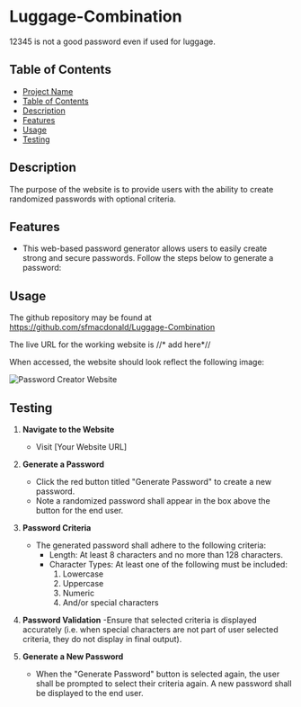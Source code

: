 # Luggage-Combination

12345 is not a good password even if used for luggage.

## Table of Contents

- [Project Name](#project-name)
- [Table of Contents](#table-of-contents)
- [Description](#description)
- [Features](#features)
- [Usage](#usage)
- [Testing](#testing)

## Description

The purpose of the website is to provide users with the ability to create randomized passwords with optional criteria. 

## Features

* This web-based password generator allows users to easily create strong and secure passwords. Follow the steps below to generate a password:

## Usage

The github repository may be found at https://github.com/sfmacdonald/Luggage-Combination

The live URL for the working website is //* add here*//

When accessed, the website should look reflect the following image:

![Password Creator Website](<Screen Shot 2023-10-26 at 9.20.54 AM.png>)

## Testing

1. **Navigate to the Website**
   - Visit [Your Website URL]

2. **Generate a Password**
   - Click the red button titled "Generate Password" to create a new password.
   - Note a randomized password shall appear in the box above the button for the end user.

3. **Password Criteria**
   - The generated password shall adhere to the following criteria:
     - Length: At least 8 characters and no more than 128 characters.
     - Character Types: At least one of the following must be included:
       1. Lowercase
       2. Uppercase
       3. Numeric
       4. And/or special characters

4. **Password Validation**
    -Ensure that selected criteria is displayed accurately (i.e. when special characters are not part of user selected criteria, they do not display in final output).

5. **Generate a New Password**
   - When the "Generate Password" button is selected again, the user shall be prompted to select their criteria again. A new password shall be displayed to the end user.

